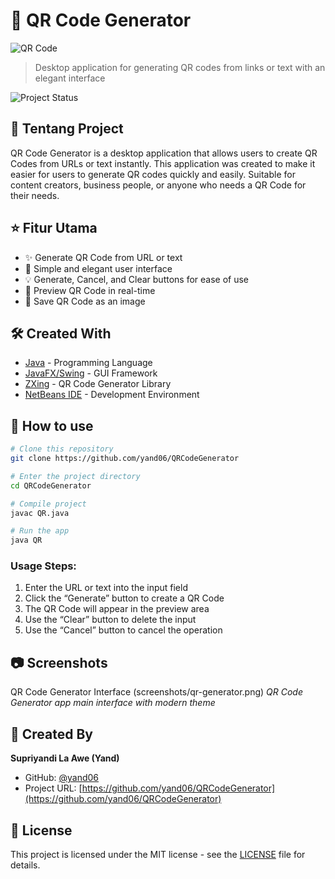 # 📱 QR Code Generator
![QR Code](https://github.com/user-attachments/assets/d85f4fe9-a99f-4c31-9008-bbd4a3723db1)
> Desktop application for generating QR codes from links or text with an elegant interface

![Project Status](https://img.shields.io/badge/status-active-success.svg)

## 📖 Tentang Project

QR Code Generator is a desktop application that allows users to create QR Codes from URLs or text instantly. This application was created to make it easier for users to generate QR codes quickly and easily. Suitable for content creators, business people, or anyone who needs a QR Code for their needs.
## ⭐ Fitur Utama

- ✨ Generate QR Code from URL or text
- 🚀 Simple and elegant user interface
- 💡 Generate, Cancel, and Clear buttons for ease of use
- 📸 Preview QR Code in real-time
- 💾 Save QR Code as an image

## 🛠️ Created With

- [Java](https://www.java.com/) - Programming Language
- [JavaFX/Swing](https://openjfx.io/) - GUI Framework
- [ZXing](https://github.com/zxing/zxing) - QR Code Generator Library
- [NetBeans IDE](https://netbeans.apache.org/) - Development Environment

## 🏁 How to use

```bash
# Clone this repository
git clone https://github.com/yand06/QRCodeGenerator

# Enter the project directory
cd QRCodeGenerator

# Compile project
javac QR.java

# Run the app
java QR
```

### Usage Steps:
1. Enter the URL or text into the input field
2. Click the “Generate” button to create a QR Code
3. The QR Code will appear in the preview area
4. Use the “Clear” button to delete the input
5. Use the “Cancel” button to cancel the operation

## 📷 Screenshots

QR Code Generator Interface (screenshots/qr-generator.png)
*QR Code Generator app main interface with modern theme*

## 👤 Created By

**Supriyandi La Awe (Yand)**
- GitHub: [@yand06](https://github.com/yand06)
- Project URL: [https://github.com/yand06/QRCodeGenerator](https://github.com/yand06/QRCodeGenerator)

## 📝 License

This project is licensed under the MIT license - see the [LICENSE](LICENSE) file for details.
